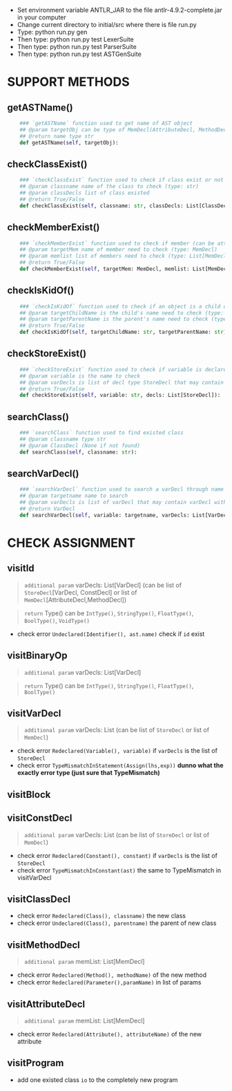 - Set environment variable ANTLR_JAR to the file antlr-4.9.2-complete.jar in your computer
- Change current directory to initial/src where there is file run.py
- Type: python run.py gen
- Then type: python run.py test LexerSuite
- Then type: python run.py test ParserSuite
- Then type: python run.py test ASTGenSuite

# SUPPORT METHODS

## getASTName()
```python
    ### `getASTName` function used to get name of AST object
    ## @param targetObj can be type of MemDecl(AttributeDecl, MethodDecl) or StoreDecl(ConstDecl, VarDecl)
    ## @return name type str
    def getASTName(self, targetObj):
```

## checkClassExist()

```python
    ### `checkClassExist` function used to check if class exist or not
    ## @param classname name of the class to check (type: str)
    ## @param classDecls list of class existed
    ## @return True/False
    def checkClassExist(self, classname: str, classDecls: List[ClassDecl]):
```

## checkMemberExist()

```python
    ### `checkMemberExist` function used to check if member (can be attribute or method) exist within a class
    ## @param targetMem name of member need to check (type: MemDecl)
    ## @param memlist list of members need to check (type: List[MemDecl])
    ## @return True/False
    def checkMemberExist(self, targetMem: MemDecl, memlist: List[MemDecl]):
```

## checkIsKidOf()

```python
    ### `checkIsKidOf` function used to check if an object is a child of another by query bottom down
    ## @param targetChildName is the child's name need to check (type: str)
    ## @param targetParentName is the parent's name need to check (type: str)
    ## @return True/False
    def checkIsKidOf(self, targetChildName: str, targetParentName: str):
```

## checkStoreExist()

```python
    ### `checkStoreExist` function used to check if variable is declared within a block scope
    ## @param variable is the name to check
    ## @param varDecls is list of decl type StoreDecl that may contain variable
    ## @return True/False
    def checkStoreExist(self, variable: str, decls: List[StoreDecl]):
```
## searchClass()

```python
    ### `searchClass` function used to find existed class
    ## @param classname type str
    ## @param ClassDecl (None if not found)
    def searchClass(self, classname: str):
```

## searchVarDecl()

```python
    ### `searchVarDecl` function used to search a varDecl through name
    ## @param targetname name to search
    ## @param varDecls is list of varDecl that may contain varDecl with targetname
    ## @return VarDecl
    def searchVarDecl(self, variable: targetname, varDecls: List[VarDecl]):
```

# CHECK ASSIGNMENT

## visitId
> `additional param` varDecls: List[VarDecl] (can be list of `StoreDecl`[VarDecl, ConstDecl] or list of `MemDecl`[AttributeDecl,MethodDecl]) 

> `return` Type() can be `IntType()`, `StringType()`, `FloatType()`, `BoolType()`, `VoidType()`
- check error `Undeclared(Identifier(), ast.name)` check if `id` exist

## visitBinaryOp

> `additional param` varDecls: List[VarDecl]

> `return` Type() can be `IntType()`, `StringType()`, `FloatType()`, `BoolType()`

## visitVarDecl

> `additional param` varDecls: List (can be list of `StoreDecl` or list of `MemDecl`)

- check error `Redeclared(Variable(), variable)` if `varDecls` is the list of `StoreDecl`
- check error `TypeMismatchInStatement(Assign(lhs,exp))` **dunno what the exactly error type (just sure that TypeMismatch)**

## visitBlock



## visitConstDecl

> `additional param` varDecls: List (can be list of `StoreDecl` or list of `MemDecl`)

- check error `Redeclared(Constant(), constant)` if `varDecls` is the list of `StoreDecl`
- check error `TypeMismatchInConstant(ast)` the same to TypeMismatch in visitVarDecl

## visitClassDecl

- check error `Redeclared(Class(), classname)` the new class
- check error `Undeclared(Class(), parentname)` the parent of new class

## visitMethodDecl

> `additional param` memList: List[MemDecl]

- check error `Redeclared(Method(), methodName)` of the new method
- check error `Redeclared(Parameter(),paramName)` in list of params

## visitAttributeDecl

> `additional param` memList: List[MemDecl]

- check error `Redeclared(Attribute(), attributeName)` of the new attribute

## visitProgram

- add one existed class `io` to the completely new program
